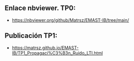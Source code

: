 ## Enlace nbviewer. TP0:
- https://nbviewer.org/github/Matrsz/EMAST-IB/tree/main/

## Publicación TP1:
- https://matrsz.github.io/EMAST-IB/TP1_Propagaci%C3%B3n_Ruido_LTI.html
